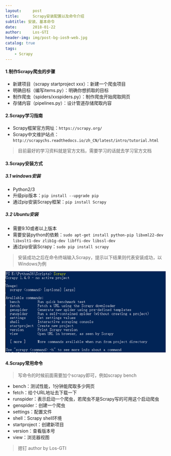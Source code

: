 ```yaml
---
layout:     post
title:      Scrapy安装配置以及命令介绍
subtitle: 安装、基本命令
date:       2018-01-22
author:     Los-GTI
header-img: img/post-bg-ios9-web.jpg
catalog: true
tags:
    - Scrapy
---
```


#### 1.制作Scrapy爬虫的步骤
- 新建项目（scrapy startproject xxx）：新建一个爬虫项目
- 明确目标（编写items.py）：明确你想抓取的目标
- 制作爬虫（spiders/xxspiders.py）：制作爬虫开始爬取网页
- 存储内容（pipelines.py）：设计管道存储爬取内容

#### 2.Scrapy学习指南
- Scrapy框架官方网址：`https://scrapy.org/`
- Scrapy中文维护站点：`http://scrapychs.readthedocs.io/zh_CN/latest/intro/tutorial.html`
> 目前最好的学习资料就是官方文档，需要学习的话就去学习官方文档


#### 3.Scrapy安装方式

##### 3.1 windows安装
- Python2/3
- 升级pip版本：`pip install --upgrade pip`
- 通过pip安装Scrapy框架：`pip install Scrapy`

##### 3.2 Ubuntu安装
- 需要9.10或者以上版本
- 需要安装python的依赖：`sudo apt-get install python-pip libxml22-dev libxslt1-dev zlib1g-dev libffi-dev libssl-dev`
- 通过pip安装Scrapy：`sudo pip install scrapy`

> 安装成功之后在命令终端输入Scrapy，提示以下结果则代表安装成功，以Windows为例

![](https://raw.githubusercontent.com/Los-GTI/Los-GTI.github.io/master/img/Scrapy2.png)

#### 4.Scrapy常用命令
> 写命令的时候前面需要加个scrapy即可，例如scrapy bench
- bench：测试性能，1分钟能爬取多少网页
- fetch：给个URL地址去下载一下
- runspider：表示启动一个爬虫，若爬虫不是Scrapy写的可用这个启动爬虫
- genspider：创建一个爬虫
- settings：配置文件
- shell：Scrapy shell环境
- startproject：创建新项目
- version：查看版本号
- view：浏览器视图

> 摁钉 author by Los-GTI

